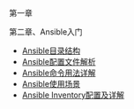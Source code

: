 第一章

第二章、Ansible入门
* [Ansible目录结构](chapter02/section01.md)
* [Ansible配置文件解析](./chapter02/section02.md)
* [Ansible命令用法详解](./chapter02/section03.md)
* [Ansible使用场景](./chapter02/section04.md)
* [Ansible Inventory配置及详解](./chapter02/section05.md)